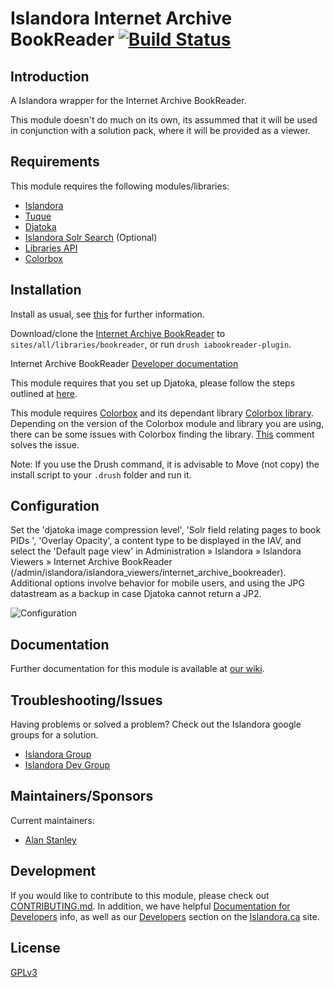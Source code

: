 # Islandora Internet Archive BookReader [![Build Status](https://travis-ci.org/Islandora/islandora_internet_archive_bookreader.png?branch=7.x)](https://travis-ci.org/Islandora/islandora_internet_archive_bookreader)

## Introduction

A Islandora wrapper for the Internet Archive BookReader.

This module doesn't do much on its own, its assummed that it will be used in conjunction with a solution pack, where it will be provided as a viewer.

## Requirements

This module requires the following modules/libraries:

* [Islandora](https://github.com/islandora/islandora)
* [Tuque](https://github.com/islandora/tuque)
* [Djatoka](http://sourceforge.net/apps/mediawiki/djatoka/index.php?title=Main_Page)
* [Islandora Solr Search](https://github.com/Islandora/islandora_solr_search/) (Optional)
* [Libraries API](https://www.drupal.org/project/libraries)
* [Colorbox](https://www.drupal.org/project/colorbox)


## Installation

Install as usual, see [this](https://drupal.org/documentation/install/modules-themes/modules-7) for further information.

Download/clone the [Internet Archive BookReader](https://github.com/Islandora/internet_archive_bookreader.git) to `sites/all/libraries/bookreader`, or run `drush iabookreader-plugin`.

Internet Archive BookReader [Developer documentation](http://openlibrary.org/dev/docs/bookreader)

This module requires that you set up Djatoka, please follow the steps outlined at [here](https://wiki.duraspace.org/pages/viewpage.action?pageId=34658947).

This module requires [Colorbox](https://www.drupal.org/project/colorbox) and its dependant library [Colorbox library](http://www.jacklmoore.com/colorbox/). Depending on the version of the Colorbox module and library you are using, there can be some issues with Colorbox finding the library. [This](https://www.drupal.org/node/1074474#comment-9137159) comment solves the issue.

Note: If you use the Drush command, it is advisable to Move (not copy) the install script to your `.drush` folder and run it.

## Configuration

Set the 'djatoka image compression level', 'Solr field relating pages to book PIDs ', 'Overlay Opacity', a content type to be displayed in the IAV, and select the 'Default page view' in Administration » Islandora » Islandora Viewers » Internet Archive BookReader (/admin/islandora/islandora_viewers/internet_archive_bookreader). Additional options involve behavior for mobile users, and using the JPG datastream as a backup in case Djatoka cannot return a JP2.

![Configuration](https://camo.githubusercontent.com/aa7eedad6565217229eba6020baafafd67d42c76/687474703a2f2f692e696d6775722e636f6d2f523341684b70422e706e67)

## Documentation

Further documentation for this module is available at [our wiki](https://wiki.duraspace.org/display/ISLANDORA/Islandora+Internet+Archive+Bookreader).

## Troubleshooting/Issues

Having problems or solved a problem? Check out the Islandora google groups for a solution.

* [Islandora Group](https://groups.google.com/forum/?hl=en&fromgroups#!forum/islandora)
* [Islandora Dev Group](https://groups.google.com/forum/?hl=en&fromgroups#!forum/islandora-dev)

## Maintainers/Sponsors

Current maintainers:

* [Alan Stanley](https://github.com/ajstanley)

## Development

If you would like to contribute to this module, please check out [CONTRIBUTING.md](CONTRIBUTING.md). In addition, we have helpful [Documentation for Developers](https://github.com/Islandora/islandora/wiki#wiki-documentation-for-developers) info, as well as our [Developers](http://islandora.ca/developers) section on the [Islandora.ca](http://islandora.ca) site.

## License

[GPLv3](http://www.gnu.org/licenses/gpl-3.0.txt)
